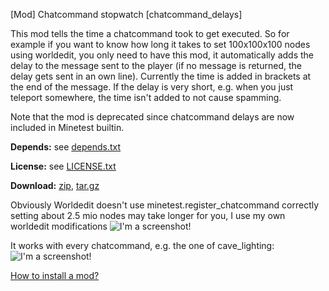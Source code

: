 [Mod] Chatcommand stopwatch [chatcommand_delays]

This mod tells the time a chatcommand took to get executed.
So for example if you want to know how long it takes to set 100x100x100 nodes using worldedit,
you only need to have this mod, it automatically adds the delay to the message sent to the player (if no message is returned, the delay gets sent in an own line).
Currently the time is added in brackets at the end of the message.
If the delay is very short, e.g. when you just teleport somewhere, the time isn't added to not cause spamming.

Note that the mod is deprecated since chatcommand delays are now included in Minetest builtin.

**Depends:** see [depends.txt](https://raw.githubusercontent.com/HybridDog/chatcommand_delays/master/depends.txt)

**License:** see [LICENSE.txt](https://raw.githubusercontent.com/HybridDog/chatcommand_delays/master/LICENSE.txt)

**Download:** [zip](https://github.com/HybridDog/chatcommand_delays/archive/master.zip), [tar.gz](https://github.com/HybridDog/chatcommand_delays/tarball/master)

Obviously Worldedit doesn't use minetest.register_chatcommand correctly
setting about 2.5 mio nodes may take longer for you, I use my own worldedit modifications
![I'm a screenshot!](https://cloud.githubusercontent.com/assets/3192173/15223716/1dbe7632-1876-11e6-9f1c-1e8178b11e96.png)

It works with every chatcommand, e.g. the one of cave_lighting:
![I'm a screenshot!](https://cloud.githubusercontent.com/assets/3192173/15223395/7e263b42-1874-11e6-864a-98c18ff9df00.png)

[How to install a mod?](http://wiki.minetest.net/Installing_Mods)

